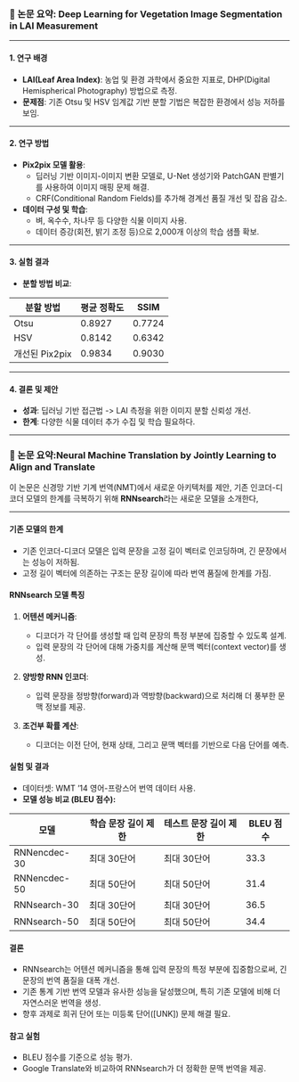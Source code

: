 ### 🚀 논문 요약: Deep Learning for Vegetation Image Segmentation in LAI Measurement

---

#### 1. 연구 배경

- **LAI(Leaf Area Index)**: 농업 및 환경 과학에서 중요한 지표로, DHP(Digital Hemispherical Photography) 방법으로 측정.
- **문제점**: 기존 Otsu 및 HSV 임계값 기반 분할 기법은 복잡한 환경에서 성능 저하를 보임.

---

#### 2. 연구 방법

- **Pix2pix 모델 활용**:
    - 딥러닝 기반 이미지-이미지 변환 모델로, U-Net 생성기와 PatchGAN 판별기를 사용하여 이미지 매핑 문제 해결.
    - CRF(Conditional Random Fields)를 추가해 경계선 품질 개선 및 잡음 감소.
- **데이터 구성 및 학습**:
    - 벼, 옥수수, 차나무 등 다양한 식물 이미지 사용.
    - 데이터 증강(회전, 밝기 조정 등)으로 2,000개 이상의 학습 샘플 확보.

---

#### 3. 실험 결과

- **분할 방법 비교**:
    
| **분할 방법**      | **평균 정확도** | **SSIM**  |
|--------------------|----------------|-----------|
| Otsu              | 0.8927         | 0.7724    |
| HSV               | 0.8142         | 0.6342    |
| 개선된 Pix2pix     | 0.9834         | 0.9030    |

---

#### 4. 결론 및 제안

- **성과**: 딥러닝 기반 접근법 -> LAI 측정을 위한 이미지 분할 신뢰성 개선.
- **한계**: 다양한 식물 데이터 추가 수집 및 학습 필요하다. 


---

### 🚀 논문 요약:Neural Machine Translation by Jointly Learning to Align and Translate

이 논문은 신경망 기반 기계 번역(NMT)에서 새로운 아키텍처를 제안, 기존 인코더-디코더 모델의 한계를 극복하기 위해 **RNNsearch**라는 새로운 모델을 소개한다,

---

#### **기존 모델의 한계**

- 기존 인코더-디코더 모델은 입력 문장을 고정 길이 벡터로 인코딩하며, 긴 문장에서는 성능이 저하됨.
- 고정 길이 벡터에 의존하는 구조는 문장 길이에 따라 번역 품질에 한계를 가짐.

#### **RNNsearch 모델 특징**

1. **어텐션 메커니즘**:
    
    - 디코더가 각 단어를 생성할 때 입력 문장의 특정 부분에 집중할 수 있도록 설계.
    - 입력 문장의 각 단어에 대해 가중치를 계산해 문맥 벡터(context vector)를 생성.
2. **양방향 RNN 인코더**:
    
    - 입력 문장을 정방향(forward)과 역방향(backward)으로 처리해 더 풍부한 문맥 정보를 제공.
3. **조건부 확률 계산**:
    
    - 디코더는 이전 단어, 현재 상태, 그리고 문맥 벡터를 기반으로 다음 단어를 예측.

#### **실험 및 결과**

- 데이터셋: WMT ’14 영어-프랑스어 번역 데이터 사용.
- **모델 성능 비교 (BLEU 점수):**

|모델|학습 문장 길이 제한|테스트 문장 길이 제한|BLEU 점수|
|---|---|---|---|
|RNNencdec-30|최대 30단어|최대 30단어|33.3|
|RNNencdec-50|최대 50단어|최대 50단어|31.4|
|RNNsearch-30|최대 30단어|최대 30단어|36.5|
|RNNsearch-50|최대 50단어|최대 50단어|34.4|.

#### **결론**

- RNNsearch는 어텐션 메커니즘을 통해 입력 문장의 특정 부분에 집중함으로써, 긴 문장의 번역 품질을 대폭 개선.
- 기존 통계 기반 번역 모델과 유사한 성능을 달성했으며, 특히 기존 모델에 비해 더 자연스러운 번역을 생성.
- 향후 과제로 희귀 단어 또는 미등록 단어([UNK]) 문제 해결 필요.

#### **참고 실험**

- BLEU 점수를 기준으로 성능 평가.
- Google Translate와 비교하여 RNNsearch가 더 정확한 문맥 번역을 제공.
